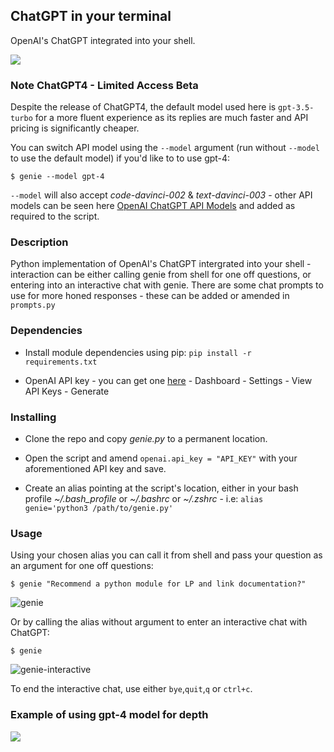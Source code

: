 ## ChatGPT in your terminal

OpenAI's ChatGPT integrated into your shell.

![](https://imgur.com/2WDy29Y.png)

### Note ChatGPT4 - Limited Access Beta

Despite the release of ChatGPT4, the default model used here is `gpt-3.5-turbo` for a more fluent experience as its replies are much faster and API pricing is significantly cheaper.

You can switch API model using the `--model` argument (run without `--model` to use the default model) if you'd like to to use gpt-4:

```$ genie --model gpt-4```

`--model` will also accept *code-davinci-002* & *text-davinci-003* - other API models can be seen here [OpenAI ChatGPT API Models](https://platform.openai.com/docs/models) and added as required to the script.

### Description

Python implementation of OpenAI's ChatGPT intergrated into your shell - interaction can be either calling genie from shell for one off questions, or entering into an interactive chat with genie. There are some chat prompts to use for more honed responses - these can be added or amended in `prompts.py`

### Dependencies

* Install module dependencies using pip:
 ```pip install -r requirements.txt```

* OpenAI API key - you can get one [here](https://platform.openai.com/overview) - Dashboard - Settings - View API Keys - Generate


### Installing

* Clone the repo and copy *genie.py* to a permanent location.

* Open the script and amend `openai.api_key = "API_KEY"` with your aforementioned API key and save.

* Create an alias pointing at the script's location, either in your bash profile *~/.bash_profile* or *~/.bashrc* or *~/.zshrc* - i.e:
 ```alias genie='python3 /path/to/genie.py'```

### Usage

Using your chosen alias you can call it from shell and pass your question as an argument for one off questions:

```$ genie "Recommend a python module for LP and link documentation?"```

![genie](https://imgur.com/JYfwkd7.png)

Or by calling the alias without argument to enter an interactive chat with ChatGPT:

```$ genie ```

![genie-interactive](https://imgur.com/40kRhBe.png)

To end the interactive chat, use either `bye`,`quit`,`q` or `ctrl+c`.

### Example of using gpt-4 model for depth

![](https://imgur.com/8Ctreh3.png)
